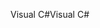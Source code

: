 <span data-ttu-id="fba4a-101">Visual C#</span><span class="sxs-lookup"><span data-stu-id="fba4a-101">Visual C#</span></span>